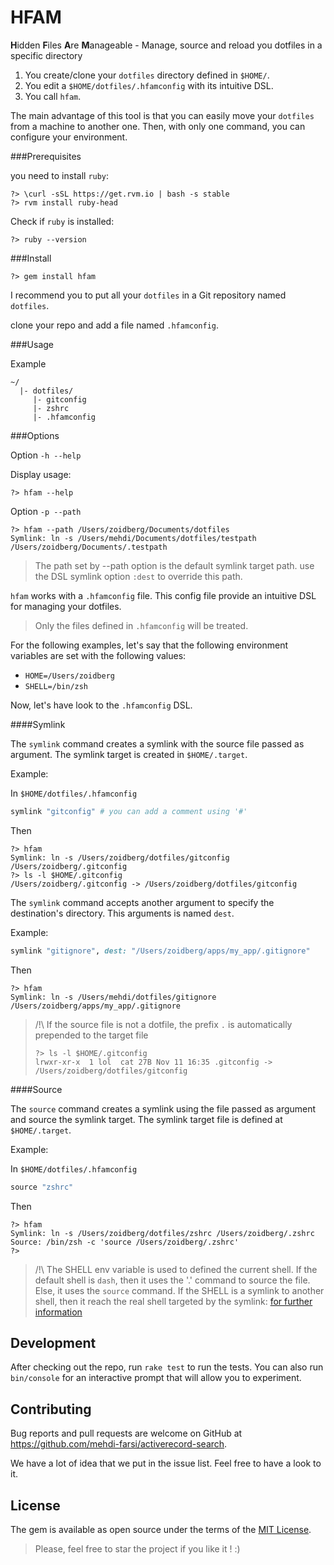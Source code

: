 # HFAM

<b>H</b>idden <b>F</b>iles <b>A</b>re <b>M</b>anageable - Manage, source and reload you dotfiles in a specific directory

1. You create/clone your `dotfiles` directory defined in `$HOME/`. 
2. You edit a `$HOME/dotfiles/.hfamconfig` with its intuitive DSL.
3. You call `hfam`.

The main advantage of this tool is that you can easily move your `dotfiles` from a machine to another one. Then, with only one command, you can configure your environment.

###Prerequisites

you need to install `ruby`:

```shell
?> \curl -sSL https://get.rvm.io | bash -s stable
?> rvm install ruby-head
```

Check if `ruby` is installed:

```shell
?> ruby --version
```

###Install

```shell
?> gem install hfam
```

I recommend you to put all your `dotfiles` in a Git repository named `dotfiles`.

clone your repo and add a file named `.hfamconfig`.

###Usage

Example

```asciidoc
~/
  |- dotfiles/
     |- gitconfig
     |- zshrc
     |- .hfamconfig
```

###Options

Option `-h --help`

Display usage:

```shell
?> hfam --help

```

Option `-p --path`

```shell
?> hfam --path /Users/zoidberg/Documents/dotfiles
Symlink: ln -s /Users/mehdi/Documents/dotfiles/testpath /Users/zoidberg/Documents/.testpath
```

> The path set by --path option is the default symlink target path.
> use the DSL symlink option `:dest` to override this path.

`hfam` works with a `.hfamconfig` file. This config file provide an intuitive DSL for managing your dotfiles.

> Only the files defined in `.hfamconfig` will be treated.

For the following examples, let's say that the following environment variables are set with the following values:

- `HOME=/Users/zoidberg`
- `SHELL=/bin/zsh`

Now, let's have look to the `.hfamconfig` DSL.

####Symlink

The `symlink` command creates a symlink with the source file passed as argument. The symlink target is created in `$HOME/.target`.

Example:

In `$HOME/dotfiles/.hfamconfig`

```ruby
symlink "gitconfig" # you can add a comment using '#'
```

Then

```shell
?> hfam
Symlink: ln -s /Users/zoidberg/dotfiles/gitconfig /Users/zoidberg/.gitconfig
?> ls -l $HOME/.gitconfig
/Users/zoidberg/.gitconfig -> /Users/zoidberg/dotfiles/gitconfig
```

The `symlink` command accepts another argument to specify the destination's directory. This arguments is named `dest`.

Example:

```ruby
symlink "gitignore", dest: "/Users/zoidberg/apps/my_app/.gitignore"
```

Then

```shell
?> hfam
Symlink: ln -s /Users/mehdi/dotfiles/gitignore /Users/zoidberg/apps/my_app/.gitignore
```

> /!\ If the source file is not a dotfile, the prefix `.` is automatically prepended to the target file
> ```shell
> ?> ls -l $HOME/.gitconfig
> lrwxr-xr-x  1 lol  cat 27B Nov 11 16:35 .gitconfig -> /Users/zoidberg/dotfiles/gitconfig
> ```

####Source

The `source` command creates a symlink using the file passed as argument and source the symlink target. The symlink target file is defined at `$HOME/.target`.

Example:

In `$HOME/dotfiles/.hfamconfig`

```ruby
source "zshrc"
```

Then

```shell
?> hfam
Symlink: ln -s /Users/zoidberg/dotfiles/zshrc /Users/zoidberg/.zshrc
Source: /bin/zsh -c 'source /Users/zoidberg/.zshrc'
?>
```


> /!\ The SHELL env variable is used to defined the current shell.
>     If the default shell is `dash`, then it uses the '.' command to source the file.
>     Else, it uses the `source` command.
>     If the SHELL is a symlink to another shell, then it reach the real shell targeted by the symlink:
>     [for further information](https://wiki.ubuntu.com/DashAsBinSh#My_production_system_has_broken_and_I_just_want_to_get_it_back_up.21)

## Development

After checking out the repo, run `rake test` to run the tests. You can also run `bin/console` for an interactive prompt that will allow you to experiment.

## Contributing

Bug reports and pull requests are welcome on GitHub at https://github.com/mehdi-farsi/activerecord-search.

We have a lot of idea that we put in the issue list. Feel free to have a look to it.

## License

The gem is available as open source under the terms of the [MIT License](http://opensource.org/licenses/MIT).

> Please, feel free to star the project if you like it ! :)
